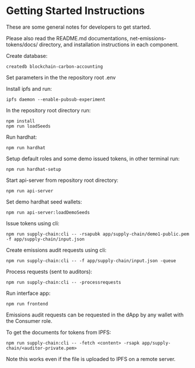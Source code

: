 # Getting Started Instructions

These are some general notes for developers to get started.  

Please also read the README.md documentations, net-emissions-tokens/docs/ directory, and installation instructions in each component.  

Create database:
```
createdb blockchain-carbon-accounting
```

Set parameters in the the repository root .env

Install ipfs and run:
```
ipfs daemon --enable-pubsub-experiment
```

In the repository root directory run:

```
npm install
npm run loadSeeds
```

Run hardhat:

```
npm run hardhat
```

Setup default roles and some demo issued tokens,
in other terminal run:
```
npm run hardhat-setup
```

Start api-server from repository root directory:
```
npm run api-server
```

Set demo hardhat seed wallets:
```
npm run api-server:loadDemoSeeds
```

Issue tokens using cli:
```
npm run supply-chain:cli -- -rsapubk app/supply-chain/demo1-public.pem -f app/supply-chain/input.json
```

Create emissions audit requests using cli:
```
npm run supply-chain:cli -- -f app/supply-chain/input.json -queue
```

Process requests (sent to auditors):
```
npm run supply-chain:cli -- -processrequests
```

Run interface app:
```
npm run frontend
```

Emissions audit requests can be requested in the dApp by any wallet with the Consumer role.


To get the documents for tokens from IPFS:
```
npm run supply-chain:cli -- -fetch <content> -rsapk app/supply-chain/<auditor-private.pem>
```

Note this works even if the file is uploaded to IPFS on a remote server.

